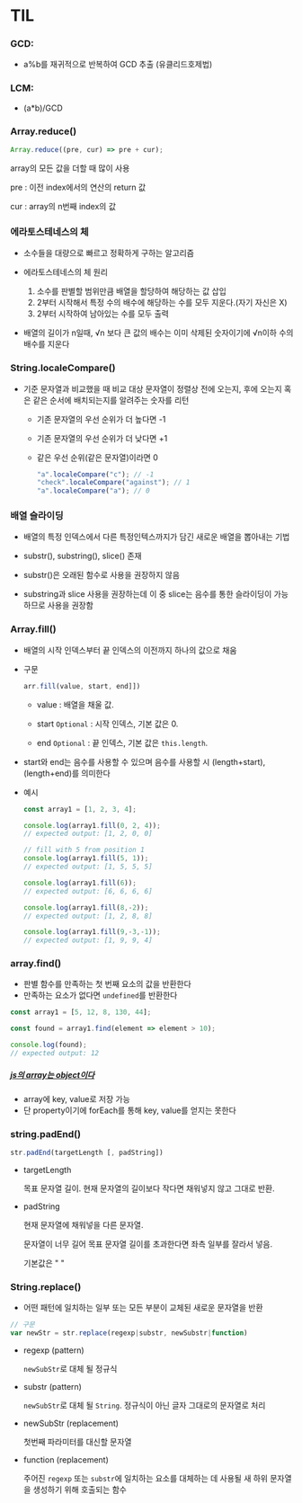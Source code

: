 # TIL

### GCD:

- a%b를 재귀적으로 반복하여 GCD 추출 (유클리드호제법)

### LCM:

- (a\*b)/GCD

### Array.reduce()

```js
Array.reduce((pre, cur) => pre + cur);
```

array의 모든 값을 더할 때 많이 사용

pre : 이전 index에서의 연산의 return 값

cur : array의 n번째 index의 값

### 에라토스테네스의 체

- 소수들을 대량으로 빠르고 정확하게 구하는 알고리즘

- 에라토스테네스의 체 원리

  1.  소수를 판별할 범위만큼 배열을 할당하여 해당하는 값 삽입
  2.  2부터 시작해서 특정 수의 배수에 해당하는 수를 모두 지운다.(자기 자신은 X)
  3.  2부터 시작하여 남아있는 수를 모두 출력

- 배열의 길이가 n일때, √n 보다 큰 값의 배수는 이미 삭제된 숫자이기에 √n이하 수의 배수를 지운다

### String.localeCompare()

- 기준 문자열과 비교했을 때 비교 대상 문자열이 정렬상 전에 오는지, 후에 오는지 혹은 같은 순서에 배치되는지를 알려주는 숫자를 리턴

  - 기존 문자열의 우선 순위가 더 높다면 -1

  - 기존 문자열의 우선 순위가 더 낮다면 +1

  - 같은 우선 순위(같은 문자열)이라면 0

    ```javascript
    "a".localeCompare("c"); // -1
    "check".localeCompare("against"); // 1
    "a".localeCompare("a"); // 0
    ```

### 배열 슬라이딩

- 배열의 특정 인덱스에서 다른 특정인텍스까지가 담긴 새로운 배열을 뽑아내는 기법

- substr(), substring(), slice() 존재

- substr()은 오래된 함수로 사용을 권장하지 않음
- substring과 slice 사용을 권장하는데 이 중 slice는 음수를 통한 슬라이딩이 가능하므로 사용을 권장함

### Array.fill()

- 배열의 시작 인덱스부터 끝 인덱스의 이전까지 하나의 값으로 채움

- 구문

  ```javascript
  arr.fill(value, start, end]])
  ```

  - value : 배열을 채울 값.

  - start `Optional` : 시작 인덱스, 기본 값은 0.
  - end `Optional` : 끝 인덱스, 기본 값은 `this.length`.


- start와 end는 음수를 사용할 수 있으며 음수를 사용할 시 (length+start), (length+end)를 의미한다



- 예시

  ```js
  const array1 = [1, 2, 3, 4];
  
  console.log(array1.fill(0, 2, 4));
  // expected output: [1, 2, 0, 0]
  
  // fill with 5 from position 1
  console.log(array1.fill(5, 1));
  // expected output: [1, 5, 5, 5]
  
  console.log(array1.fill(6));
  // expected output: [6, 6, 6, 6]
  
  console.log(array1.fill(8,-2));
  // expected output: [1, 2, 8, 8]
  
  console.log(array1.fill(9,-3,-1));
  // expected output: [1, 9, 9, 4]
  ```



### array.find()

- 판별 함수를 만족하는 첫 번째 요소의 값을 반환한다
- 만족하는 요소가 없다면 `undefined`를 반환한다

```javascript
const array1 = [5, 12, 8, 130, 44];

const found = array1.find(element => element > 10);

console.log(found);
// expected output: 12
```



##### [js의 array는 object이다](https://programmers.co.kr/learn/courses/30/lessons/42576/solution_groups?language=javascript)

- array에 key, value로 저장 가능
- 단 property이기에 forEach를 통해 key, value를 얻지는 못한다



### string.padEnd()

```js
str.padEnd(targetLength [, padString])
```

- targetLength

  목표 문자열 길이. 현재 문자열의 길이보다 작다면 채워넣지 않고 그대로 반환.

- padString

  현재 문자열에 채워넣을 다른 문자열. 

  문자열이 너무 길어 목표 문자열 길이를 초과한다면 좌측 일부를 잘라서 넣음. 

  기본값은 " "



### String.replace()

- 어떤 패턴에 일치하는 일부 또는 모든 부분이 교체된 새로운 문자열을 반환

```js
// 구문
var newStr = str.replace(regexp|substr, newSubstr|function)
```



- regexp (pattern)

  `newSubStr`로 대체 될 정규식

- substr (pattern)

  `newSubStr`로 대체 될 `String`. 정규식이 아닌 글자 그대로의 문자열로 처리

- newSubStr (replacement)

  첫번째 파라미터를 대신할 문자열

- function (replacement)

  주어진 `regexp` 또는 `substr`에 일치하는 요소를 대체하는 데 사용될 새 하위 문자열을 생성하기 위해 호출되는 함수
